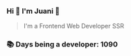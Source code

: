 ### Hi 👋 I&#39;m Juani 🦁

> I&#39;m a Frontend Web Developer SSR

### 📚 Days being a developer: 1090
